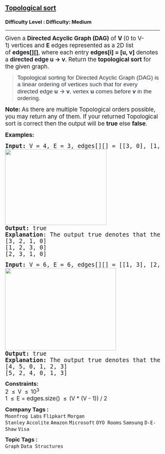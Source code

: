 <h2><a href="https://www.geeksforgeeks.org/problems/topological-sort/1">Topological sort</a></h2><h3>Difficulty Level : Difficulty: Medium</h3><hr><div class="problems_problem_content__Xm_eO"><p><span style="font-size: 14pt;">Given a&nbsp;<strong>Directed Acyclic Graph (DAG)</strong>&nbsp;of&nbsp;<strong>V&nbsp;</strong>(0 to V-1)&nbsp;vertices and&nbsp;<strong>E</strong>&nbsp;edges represented as a 2D list of&nbsp;<strong>edges[][]</strong>, where each entry&nbsp;<strong>edges[i] = [u, v]</strong> denotes a&nbsp;<span style="background-color: #ffffff; color: #1e2229; font-family: var(--gfg-font-secondary); font-weight: bolder;">directed<strong>&nbsp;</strong>edge&nbsp;</span><span style="background-color: #ffffff; color: #1e2229; font-family: var(--gfg-font-secondary); font-weight: bolder;">u -&gt; v</span>. Return the <strong>topological sort</strong>&nbsp;for the given graph.</span></p>
<blockquote><span style="font-size: 14pt;"><span style="box-sizing: border-box; margin: 0px; padding: 0px; border: 0px; vertical-align: baseline; color: #273239; font-family: Nunito, sans-serif; letter-spacing: 0.162px; background-color: #ffffff;">Topological sorting for&nbsp;</span><span style="box-sizing: border-box; margin: 0px; padding: 0px; border: 0px; vertical-align: baseline; color: #273239; font-family: Nunito, sans-serif; letter-spacing: 0.162px; background-color: #ffffff;"><span style="box-sizing: border-box; margin: 0px; padding: 0px; border: 0px; vertical-align: baseline;">Directed Acyclic Graph (DAG)</span></span><span style="box-sizing: border-box; margin: 0px; padding: 0px; border: 0px; vertical-align: baseline; color: #273239; font-family: Nunito, sans-serif; letter-spacing: 0.162px; background-color: #ffffff;">&nbsp;is a linear ordering of vertices such that for every directed edge&nbsp;<strong>u&nbsp;</strong></span><strong>-&gt;&nbsp;</strong><span style="box-sizing: border-box; margin: 0px; padding: 0px; border: 0px; vertical-align: baseline; color: #273239; font-family: Nunito, sans-serif; letter-spacing: 0.162px; background-color: #ffffff;"><strong>v</strong>, vertex&nbsp;</span><strong style="box-sizing: border-box; margin: 0px; padding: 0px; border: 0px; vertical-align: baseline; color: #273239; font-family: Nunito, sans-serif; letter-spacing: 0.162px; background-color: #ffffff;"><strong style="box-sizing: border-box; margin: 0px; padding: 0px; border: 0px; vertical-align: baseline;">u</strong></strong><span style="box-sizing: border-box; margin: 0px; padding: 0px; border: 0px; vertical-align: baseline; color: #273239; font-family: Nunito, sans-serif; letter-spacing: 0.162px; background-color: #ffffff;">&nbsp;comes before&nbsp;</span><strong style="box-sizing: border-box; margin: 0px; padding: 0px; border: 0px; vertical-align: baseline; color: #273239; font-family: Nunito, sans-serif; letter-spacing: 0.162px; background-color: #ffffff;"><strong style="box-sizing: border-box; margin: 0px; padding: 0px; border: 0px; vertical-align: baseline;">v</strong></strong><span style="box-sizing: border-box; margin: 0px; padding: 0px; border: 0px; vertical-align: baseline; color: #273239; font-family: Nunito, sans-serif; letter-spacing: 0.162px; background-color: #ffffff;">&nbsp;in the ordering.</span></span></blockquote>
<p><span style="font-size: 14pt;"><strong>Note:&nbsp;</strong>As there are multiple Topological orders possible, you may return any of them. If your returned Topological sort is correct then the output will be&nbsp;<strong>true</strong>&nbsp;else&nbsp;<strong>false</strong>.</span></p>
<p><span style="font-size: 14pt;"><strong>Examples:</strong></span></p>
<pre><span style="font-size: 14pt;"><strong>Input:</strong> V = 4, E = 3, edges[][] = [[3, 0], [1, 0], [2, 0]]</span><br><span style="font-size: 14pt;"><img src="https://media.geeksforgeeks.org/img-practice/prod/addEditProblem/700255/Web/Other/blobid0_1744196747.jpg" width="330" height="247" style="filter: invert(0);"></span><br><span style="font-size: 14pt;"><strong>Output: </strong>true</span><br><span style="font-size: 14pt;"><strong>Explanation</strong>: The output true denotes that the order is valid. Few valid Topological orders for the given graph are:
[3, 2, 1, 0]</span><br><span style="font-size: 14pt;">[1, 2, 3, 0]</span><br><span style="font-size: 14pt;">[2, 3, 1, 0]</span></pre>
<pre><span style="font-size: 14pt;"><strong>Input: </strong>V = 6, E = 6, edges[][] = [[1, 3], [2, 3], [4, 1], [4, 0], [5, 0], [5,2]]<br><img src="https://media.geeksforgeeks.org/img-practice/prod/addEditProblem/700255/Web/Other/blobid1_1744196789.jpg" width="361" height="269" style="filter: invert(0);"><br><strong>Output: </strong>true
<strong>Explanation: </strong>The output true denotes that the order is valid. Few valid Topological orders for the graph are:<br>[4, 5, 0, 1, 2, 3]<br>[5, 2, 4, 0, 1, 3]</span></pre>
<p><span style="font-size: 18px;"><strong>Constraints:</strong><br>2&nbsp;&nbsp;</span><span style="font-size: 18px;">≤</span>&nbsp;&nbsp;<span style="font-size: 18px;">V&nbsp;&nbsp;</span><span style="font-size: 18px;">≤</span>&nbsp;&nbsp;<span style="font-size: 18px;">10<sup>3</sup><br>1&nbsp;&nbsp;</span><span style="font-size: 18px;">≤</span>&nbsp;&nbsp;<span style="font-size: 18px;">E =&nbsp;</span><span style="font-size: 14pt;">edges.size()</span><span style="font-size: 18px;">&nbsp;&nbsp;</span><span style="font-size: 18px;">≤</span>&nbsp;&nbsp;<span style="font-size: 18px;">(V * (V - 1)) / 2</span></p></div><p><span style=font-size:18px><strong>Company Tags : </strong><br><code>Moonfrog Labs</code>&nbsp;<code>Flipkart</code>&nbsp;<code>Morgan Stanley</code>&nbsp;<code>Accolite</code>&nbsp;<code>Amazon</code>&nbsp;<code>Microsoft</code>&nbsp;<code>OYO Rooms</code>&nbsp;<code>Samsung</code>&nbsp;<code>D-E-Shaw</code>&nbsp;<code>Visa</code>&nbsp;<br><p><span style=font-size:18px><strong>Topic Tags : </strong><br><code>Graph</code>&nbsp;<code>Data Structures</code>&nbsp;